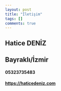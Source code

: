 ```yaml
---
layout: post
title: "İletişim"
tags: []
comments: true
---
```



## Hatice DENİZ 
## Bayraklı/İzmir
#### 05323735483
#### https://haticedeniz.com

